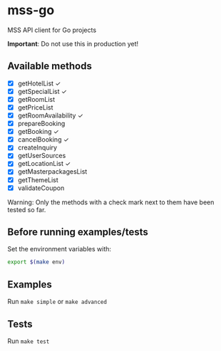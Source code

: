 # mss-go

MSS API client for Go projects

**Important**: Do not use this in production yet!

## Available methods

- [x] getHotelList ✓
- [x] getSpecialList ✓
- [x] getRoomList
- [x] getPriceList
- [x] getRoomAvailability ✓
- [x] prepareBooking
- [x] getBooking ✓
- [x] cancelBooking ✓
- [x] createInquiry
- [x] getUserSources
- [x] getLocationList ✓
- [x] getMasterpackagesList
- [x] getThemeList
- [x] validateCoupon

Warning: Only the methods with a check mark next to them have been tested so far.

## Before running examples/tests

Set the environment variables with:

```Bash
export $(make env)
```

## Examples

Run `make simple` or `make advanced`

## Tests

Run `make test`
